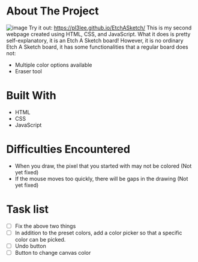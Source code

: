 # About The Project
![image](https://user-images.githubusercontent.com/64212628/151052571-8c2d74c9-5e9a-487b-abe0-151dae4207eb.png)
Try it out: https://pl3lee.github.io/EtchASketch/
This is my second webpage created using HTML, CSS, and JavaScript. What it does is pretty self-explanatory, it is an Etch A Sketch board! However, it is no ordinary Etch A Sketch board, it has some functionalities that a regular board does not:
- Multiple color options available
- Eraser tool
# Built With
- HTML
- CSS
- JavaScript
# Difficulties Encountered
- When you draw, the pixel that you started with may not be colored (Not yet fixed)
- If the mouse moves too quickly, there will be gaps in the drawing (Not yet fixed)
# Task list
-[ ] Fix the above two things
-[ ] In addition to the preset colors, add a color picker so that a specific color can be picked.
-[ ] Undo button
-[ ] Button to change canvas color
